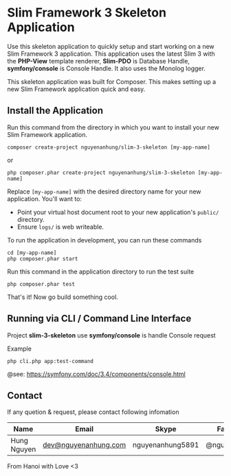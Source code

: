 # Slim Framework 3 Skeleton Application

Use this skeleton application to quickly setup and start working on a new Slim Framework 3 application. This application uses the latest Slim 3 with the **PHP-View** template renderer, **Slim-PDO** is Database Handle, **symfony/console** is Console Handle. It also uses the Monolog logger.

This skeleton application was built for Composer. This makes setting up a new Slim Framework application quick and easy.

## Install the Application

Run this command from the directory in which you want to install your new Slim Framework application.

```shell
composer create-project nguyenanhung/slim-3-skeleton [my-app-name]
```

or

```shell
php composer.phar create-project nguyenanhung/slim-3-skeleton [my-app-name]
```

Replace `[my-app-name]` with the desired directory name for your new application. You'll want to:

* Point your virtual host document root to your new application's `public/` directory.
* Ensure `logs/` is web writeable.

To run the application in development, you can run these commands

```shell
cd [my-app-name]
php composer.phar start
```

Run this command in the application directory to run the test suite

```shell
php composer.phar test
```

That's it! Now go build something cool.

## Running via CLI / Command Line Interface

Project **slim-3-skeleton** use **symfony/console** is handle Console request

Example

```shell
php cli.php app:test-command
```

@see: https://symfony.com/doc/3.4/components/console.html

## Contact

If any quetion & request, please contact following infomation

| Name        | Email                | Skype            | Facebook      |
| ----------- | -------------------- | ---------------- | ------------- |
| Hung Nguyen | dev@nguyenanhung.com | nguyenanhung5891 | @nguyenanhung |

From Hanoi with Love <3

